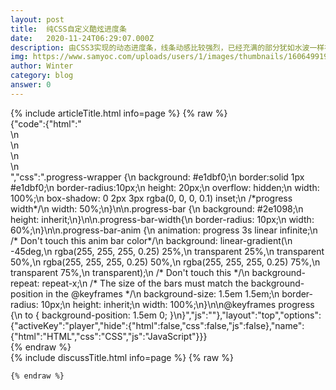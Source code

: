 ```yaml
---
layout: post
title:  纯CSS自定义酷炫进度条
date:   2020-11-24T06:29:07.000Z
description: 由CSS3实现的动态进度条，线条动感比较强烈，已经充满的部分犹如水波一样在动，非常酷炫。
img: https://www.samyoc.com/uploads/users/1/images/thumbnails/1606499196741.png
author: Winter
category: blog
answer: 0
---
```

<div class="article-root">
  <div class="article">
    {% include articleTitle.html info=page %}
    {% raw %}
    <div class="article-content">{"code":{"html":"<div class=\"progress-wrapper\">\n  <div class=\"progress-bar progress-bar-width\" data-progress-bar-percent=\"100\">\n    <div class=\"progress-bar-anim\"></div>\n  </div>\n</div>","css":".progress-wrapper {\n  background: #e1dbf0;\n  border:solid 1px #e1dbf0;\n  border-radius:10px;\n  height: 20px;\n  overflow: hidden;\n  width: 100%;\n  box-shadow: 0 2px 3px rgba(0, 0, 0, 0.1) inset;\n  /*progress width*/\n  width: 50%;\n}\n\n.progress-bar {\n  background: #2e1098;\n  height: inherit;\n}\n\n.progress-bar-width{\n  border-radius: 10px;\n  width: 60%;\n}\n\n.progress-bar-anim {\n  animation: progress 3s linear infinite;\n  /* Don't touch this anim bar color*/\n  background: linear-gradient(\n    -45deg,\n    rgba(255, 255, 255, 0.25) 25%,\n    transparent 25%,\n    transparent 50%,\n    rgba(255, 255, 255, 0.25) 50%,\n    rgba(255, 255, 255, 0.25) 75%,\n    transparent 75%,\n    transparent);\n  /* Don't touch this */\n  background-repeat: repeat-x;\n  /* The size of the bars must match the background-position in the @keyframes */\n  background-size: 1.5em 1.5em;\n  border-radius: 10px;\n  height: inherit;\n  width: 100%;\n}\n\n@keyframes progress {\n  to { background-position: 1.5em 0; }\n}","js":""},"layout":"top","options":{"activeKey":"player","hide":{"html":false,"css":false,"js":false},"name":{"html":"HTML","css":"CSS","js":"JavaScript"}}}</div>
    {% endraw %}
  </div>

  <div class="discuss-wrapper">
    {% include discussTitle.html info=page %}
    {% raw %}
    
    {% endraw %}
  </div>
<div>

